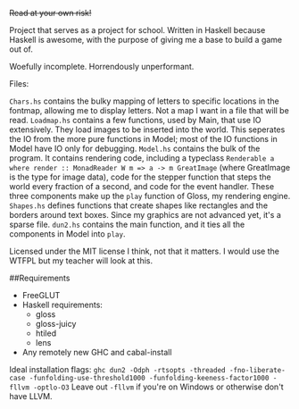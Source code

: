 ~~Read at your own risk!~~








Project that serves as a project for school. Written in Haskell because Haskell is awesome, with the purpose of giving me a base to build a game out of. 

Woefully incomplete. Horrendously unperformant. 


Files:

`Chars.hs` contains the bulky mapping of letters to specific locations in the fontmap, allowing me to display letters. Not a map I want in a file that will be read.
`Loadmap.hs` contains a few functions, used by Main, that use IO extensively. They load images to be inserted into the world. This seperates the IO from the more pure functions in Model; most of the IO functions in Model have IO only for debugging.
`Model.hs` contains the bulk of the program. It contains rendering code, including a typeclass `Renderable a where render :: MonadReader W m => a -> m GreatImage` (where GreatImage is the type for image data), code for the stepper function that steps the world every fraction of a second, and code for the event handler. These three components make up the `play` function of Gloss, my rendering engine.
`Shapes.hs` defines functions that create shapes like rectangles and the borders around text boxes. Since my graphics are not advanced yet, it's a sparse file.
`dun2.hs` contains the main function, and it ties all the components in Model into `play`. 


Licensed under the MIT license I think, not that it matters. I would use the WTFPL but my teacher will look at this.

##Requirements
- FreeGLUT
- Haskell requirements:
	- gloss
	- gloss-juicy
	- htiled
	- lens
- Any remotely new GHC and cabal-install

Ideal installation flags: `ghc dun2 -Odph -rtsopts -threaded -fno-liberate-case -funfolding-use-threshold1000 -funfolding-keeness-factor1000 -fllvm -optlo-O3`
Leave out `-fllvm` if you're on Windows or otherwise don't have LLVM. 

